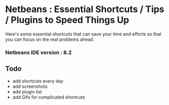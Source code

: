 # Netbeans : Essential Shortcuts / Tips / Plugins to Speed Things Up

  Here's some essential shortcuts that can save your time and efforts so that you can focus on the real problems ahead.
  
  ### Netbeans IDE version : 8.2
  

## Todo
 - add shortcuts every day
 - add screenshots
 - add plugin list
 - add Gifs for complicated shortcuts
